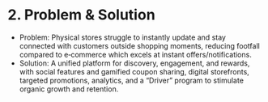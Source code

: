 # 2. Problem & Solution
- Problem: Physical stores struggle to instantly update and stay connected with customers outside shopping moments, reducing footfall compared to e‑commerce which excels at instant offers/notifications.
- Solution: A unified platform for discovery, engagement, and rewards, with social features and gamified coupon sharing, digital storefronts, targeted promotions, analytics, and a “Driver” program to stimulate organic growth and retention.

